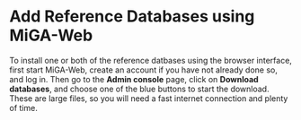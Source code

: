 # Add Reference Databases using MiGA-Web

To install one or both of the reference datbases using the browser interface, first start MiGA-Web, create an account if you have not already done so, and log in. Then go to the **Admin console** page, click on **Download databases**, and choose one of the blue buttons to start the download. These are large files, so you will need a fast internet connection and plenty of time.
